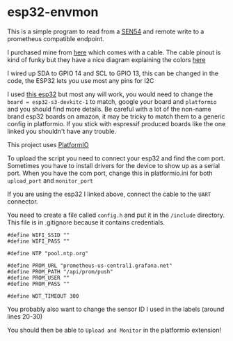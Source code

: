 # esp32-envmon

This is a simple program to read from a [SEN54](https://sensirion.com/products/catalog/SEN54/) and remote write to a prometheus compatible endpoint.

I purchased mine from [here](https://www.sparkfun.com/products/19325) which comes with a cable. The cable pinout is kind of funky but they have a nice diagram explaining the colors [here](https://cdn.sparkfun.com/assets/8/8/4/6/0/SEN54_Cable_Colors.jpg)

I wired up SDA to GPIO 14 and SCL to GPIO 13, this can be changed in the code, the ESP32 lets you use most any pins for I2C

I used [this esp32](https://www.amazon.com/gp/product/B09D3S7T3M/ref=ppx_yo_dt_b_search_asin_title?ie=UTF8&psc=1) but most any will work, you would need to change the `board = esp32-s3-devkitc-1` to match, google your board and `platformio` and you should find more details. Be careful with a lot of the non-name brand esp32 boards on amazon, it may be tricky to match them to a generic config in platformio. If you stick with espressif produced boards like the one linked you shouldn't have any trouble.

This project uses [PlatformIO](https://platformio.org/install/ide?install=vscode)

To upload the script you need to connect your esp32 and find the com port. Sometimes you have to install drivers for the device to show up as a serial port.  When you have the com port, change this in platformio.ini for both `upload_port` and `monitor_port`

If you are using the esp32 I linked above, connect the cable to the `UART` connector.

You need to create a file called `config.h` and put it in the `/include` directory. This file is in .gitignore because it contains credentials.

```
#define WIFI_SSID ""
#define WIFI_PASS ""

#define NTP "pool.ntp.org"

#define PROM_URL "prometheus-us-central1.grafana.net"
#define PROM_PATH "/api/prom/push"
#define PROM_USER ""
#define PROM_PASS ""

#define WDT_TIMEOUT 300
```

You probably also want to change the sensor ID I used in the labels (around lines 20-30)

You should then be able to `Upload and Monitor` in the platformio extension!